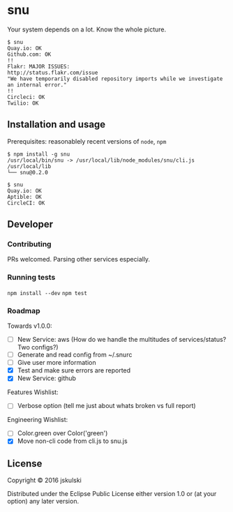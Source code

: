 # snu

Your system depends on a lot.
Know the whole picture.

```
$ snu
Quay.io: OK
Github.com: OK
!!
Flakr: MAJOR ISSUES:
http://status.flakr.com/issue
"We have temporarily disabled repository imports while we investigate an internal error."
!!
Circleci: OK
Twilio: OK
```

## Installation and usage

Prerequisites: reasonablely recent versions of `node`, `npm`

```
$ npm install -g snu
/usr/local/bin/snu -> /usr/local/lib/node_modules/snu/cli.js
/usr/local/lib
└── snu@0.2.0

$ snu
Quay.io: OK
Aptible: OK
CircleCI: OK
```

## Developer

### Contributing

PRs welcomed. Parsing other services especially.

### Running tests

`npm install --dev`
`npm test`


### Roadmap

Towards v1.0.0:
- [ ] New Service: aws (How do we handle the multitudes of services/status? Two configs?)
- [ ] Generate and read config from ~/.snurc
- [ ] Give user more information
- [x] Test and make sure errors are reported
- [x] New Service: github

Features Wishlist:
- [ ] Verbose option (tell me just about whats broken vs full report)

Engineering Wishlist:
- [ ] Color.green over Color('green')
- [x] Move non-cli code from cli.js to snu.js

## License

Copyright © 2016 jskulski

Distributed under the Eclipse Public License either version 1.0 or (at
your option) any later version.
